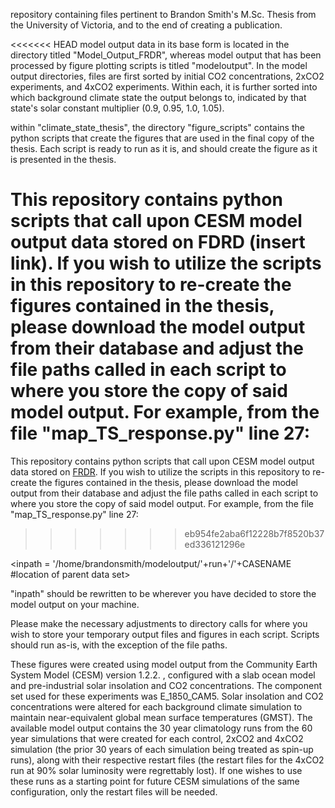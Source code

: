 
repository containing files pertinent to Brandon Smith's M.Sc. Thesis from the University of Victoria, and to the end of creating a publication.

<<<<<<< HEAD
model output data in its base form is located in the directory titled "Model_Output_FRDR", whereas model output that has been processed by figure plotting scripts is titled "modeloutput". In the model output directories, files are first sorted by initial CO2 concentrations, 2xCO2 experiments, and 4xCO2 experiments. Within each, it is further sorted into which background climate state the output belongs to, indicated by that state's solar constant multiplier (0.9, 0.95, 1.0, 1.05).

within "climate_state_thesis", the directory "figure_scripts" contains the python scripts that create the figures that are used in the final copy of the thesis. Each script is ready to run as it is, and should create the figure as it is presented in the thesis.

This repository contains python scripts that call upon CESM model output data stored on FDRD (insert link). If you wish to utilize the scripts in this repository to re-create the figures contained in the thesis, please download the model output from their database and adjust the file paths called in each script to where you store the copy of said model output. For example, from the file "map_TS_response.py" line 27:
=======
This repository contains python scripts that call upon CESM model output data stored on [FRDR](https://doi.org/10.20383/103.0652). If you wish to utilize the scripts in this repository to re-create the figures contained in the thesis, please download the model output from their database and adjust the file paths called in each script to where you store the copy of said model output. For example, from the file "map_TS_response.py" line 27:
>>>>>>> eb954fe2aba6f12228b7f8520b37ed336121296e

<inpath = '/home/brandonsmith/modeloutput/'+run+'/'+CASENAME #location of parent data set>

"inpath" should be rewritten to be wherever you have decided to store the model output on your machine. 

Please make the necessary adjustments to directory calls for where you wish to store your temporary output files and figures in each script. Scripts should run as-is, with the exception of the file paths. 

These figures were created using model output from the Community Earth System Model (CESM) version 1.2.2. , configured with a slab ocean model and pre-industrial solar insolation and CO2 concentrations. The component set used for these experiments was E_1850_CAM5. Solar insolation and CO2 concentrations were altered for each background climate simulation to maintain near-equivalent global mean surface temperatures (GMST). The available model output contains the 30 year climatology runs from the 60 year simulations that were created for each control, 2xCO2 and 4xCO2 simulation (the prior 30 years of each simulation being treated as spin-up runs), along with their respective restart files (the restart files for the 4xCO2 run at 90% solar luminosity were regrettably lost). If one wishes to use these runs as a starting point for future CESM simulations of the same configuration, only the restart files will be needed. 

